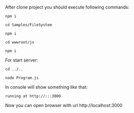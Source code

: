 After clone project you should execute following commands:

`npm i`

`cd Samples/FileSystem`

`npm i`

`cd wwwroot/js`

`npm i`

For start server:

`cd ../..`

`node Program.js`

In console will show something like that:

`running at http://:::3000`

Now you can open browser with url http://localhost:3000